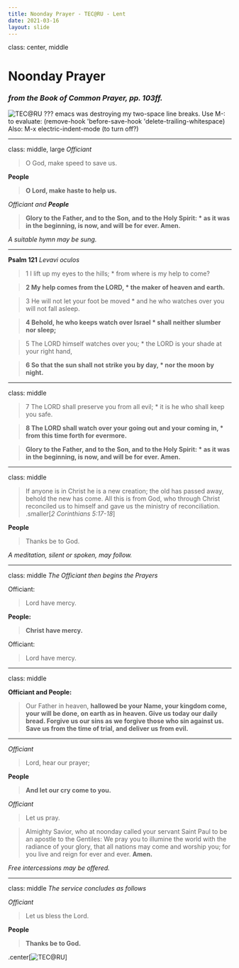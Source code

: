 ```yaml
---
title: Noonday Prayer - TEC@RU - Lent
date: 2021-03-16
layout: slide
---
```

class: center, middle
# Noonday Prayer
### _from the Book of Common Prayer, pp. 103ff._
![TEC@RU](/images/tecatru/button-150.png)
???
emacs was destroying my two-space line breaks.
Use M-: to evaluate:
(remove-hook 'before-save-hook 'delete-trailing-whitespace)
Also: M-x electric-indent-mode (to turn off?)

---
class: middle, large
_Officiant_
> O God, make speed to save us.

**People**
> **O Lord, make haste to help us.**

_Officiant and **People**_
> **Glory to the Father, and to the Son,
and to the Holy Spirit: *
as it was in the beginning, is now,
and will be for ever. Amen.**

_A suitable hymn may be sung._

---

**Psalm 121**
_Levavi oculos_

> 1	I lift up my eyes to the hills; *
from where is my help to come?

> **2	My help comes from the LORD, *
the maker of heaven and earth.**

> 3	He will not let your foot be moved *
and he who watches over you will not fall asleep.

> **4	Behold, he who keeps watch over Israel *
shall neither slumber nor sleep;**

> 5	The LORD himself watches over you; *
the LORD is your shade at your right hand,

> **6	So that the sun shall not strike you by day, *
nor the moon by night.**

---
class: middle

> 7	The LORD shall preserve you from all evil; *
it is he who shall keep you safe.

> **8	The LORD shall watch over your going out and your coming in, *
from this time forth for evermore.**



> **Glory to the Father, and to the Son,
and to the Holy Spirit: *
as it was in the beginning, is now,
and will be for ever. Amen.**

---
class: middle

> If anyone is in Christ he is a new creation; the old has passed away, behold the new has come.  All this is from God, who through Christ reconciled us to himself and gave us the ministry of reconciliation.
.smaller[_2 Corinthians 5:17-18_]

**People**
> Thanks be to God.

_A meditation, silent or spoken, may follow._

---
class: middle
_The Officiant then begins the Prayers_

Officiant:
> Lord have mercy.

**People:**
> **Christ have mercy.**

Officiant:
> Lord have mercy.

---
class: middle

**Officiant and People:**
> Our Father in heaven,
**hallowed be your Name,
your kingdom come,
your will be done,
on earth as in heaven.
Give us today our daily bread.
Forgive us our sins
as we forgive those
who sin against us.
Save us from the time of trial,
and deliver us from evil.**


---

_Officiant_
> Lord, hear our prayer;

**People**
> **And let our cry come to you.**

_Officiant_
> Let us pray.

> Almighty Savior, who at noonday called your servant Saint Paul to be an apostle to the Gentiles:  We pray you to illumine the world with the radiance of your glory, that all nations may come and worship you; for you live and reign for ever and ever.  **Amen.**

_Free intercessions may be offered._

---
class: middle
_The service concludes as follows_

_Officiant_
> Let us bless the Lord.

**People**
> **Thanks be to God.**

.center[![TEC@RU](/images/tecatru/button-150.png)]
